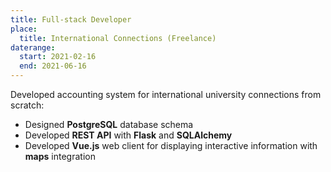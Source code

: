 ```yaml
---
title: Full-stack Developer
place:
  title: International Connections (Freelance)
daterange:
  start: 2021-02-16
  end: 2021-06-16
---
```


Developed accounting system for international university connections from scratch:
- Designed **PostgreSQL** database schema
- Developed **REST API** with **Flask** and **SQLAlchemy**
- Developed **Vue.js** web client for displaying interactive information with **maps** integration